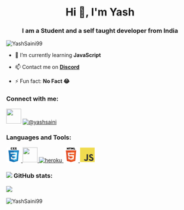<h1 align="center">Hi 👋, I'm Yash</h1>
<h3 align="center">I am a Student and a self taught developer from India</h3>

<p align="left"> <img src="https://komarev.com/ghpvc/?username=YashSaini99&label=Profile%20views&color=0e75b6&style=flat" alt="YashSaini99" /> </p>

- 🌱 I’m currently learning **JavaScript**

- 📫 Contact me on **[Discord](https://discord.gg/eJEBv7mRuJ)**

- ⚡ Fun fact: **No Fact 😂**

<h3 align="left">Connect with me:</h3>
<p align="left">
<a href="https://discord.gg/https://discord.gg/eJEBv7mRuJ" target="blank"><img src="https://img.icons8.com/color/48/000000/discord-new-logo.png" width="40" height="40"/></a>
<a href="https://dev.to/@yashsaini" target="blank"><img align="center" src="https://img.icons8.com/color/48/000000/devpost.png" alt="@yashsaini" height="30" width="40"/></a>
</p>

<h3 align="left">Languages and Tools:</h3>
<p align="left"> <a href="https://www.w3schools.com/css/" target="_blank"> <img src="https://raw.githubusercontent.com/devicons/devicon/master/icons/css3/css3-original-wordmark.svg" alt="css3" width="40" height="40"/> </a>
  <a href="https://code.visualstudio.com/" target="_blank"><img src="https://img.icons8.com/color/50/000000/visual-studio-code-2019.png"  width="40" height="40"/>
<a href="https://heroku.com" target="_blank"> <img src="https://www.vectorlogo.zone/logos/heroku/heroku-icon.svg" alt="heroku" width="40" height="40"/> </a> <a href="https://www.w3.org/html/" target="_blank"> <img src="https://raw.githubusercontent.com/devicons/devicon/master/icons/html5/html5-original-wordmark.svg" alt="html5" width="40" height="40"/> </a> <a href="https://developer.mozilla.org/en-US/docs/Web/JavaScript" target="_blank"> <img src="https://raw.githubusercontent.com/devicons/devicon/master/icons/javascript/javascript-original.svg" alt="javascript" width="40" height="40"/> </a> </p>

### <img src= "https://image.flaticon.com/icons/png/512/25/25231.png" height= "19"> GitHub stats:

<a href="https://wakatime.com/@Diegxs"><img align="center" src="https://github-readme-stats.vercel.app/api?username=YashSaini99&show_icons=true&theme=dark" height="200"></a>

<p><img align="center" src="https://github-readme-streak-stats.herokuapp.com/?user=YashSaini99&show_icons=true&theme=dark" alt="YashSaini99" /></p>


